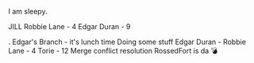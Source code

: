 

I am sleepy.


JILL
Robbie Lane - 4
Edgar Duran - 9


.
Edgar's Branch - it's lunch time
Doing some stuff
Edgar Duran -
Robbie Lane - 4
Torie - 12
Merge conflict resolution
RossedFort is da 💣
